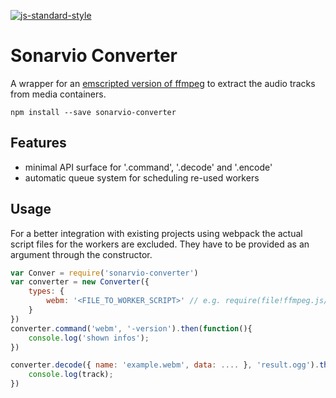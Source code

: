 [![js-standard-style](https://cdn.rawgit.com/feross/standard/master/badge.svg)](https://github.com/feross/standard)

Sonarvio Converter
==================

A wrapper for an [emscripted version of ffmpeg](https://github.com/Kagami/ffmpeg.js) to extract the audio tracks from media containers.

`npm install --save sonarvio-converter`


## Features

- minimal API surface for '.command', '.decode' and '.encode'
- automatic queue system for scheduling re-used workers


## Usage

For a better integration with existing projects using webpack the actual script files
for the workers are excluded. They have to be provided as an argument through the constructor.

```js
var Conver = require('sonarvio-converter')
var converter = new Converter({
	types: {
		webm: '<FILE_TO_WORKER_SCRIPT>' // e.g. require(file!ffmpeg.js/ffmpeg-worker-webm)
	}
})
converter.command('webm', '-version').then(function(){
	console.log('shown infos');
})

converter.decode({ name: 'example.webm', data: .... }, 'result.ogg').then(function (track) {
	console.log(track);
})
```
